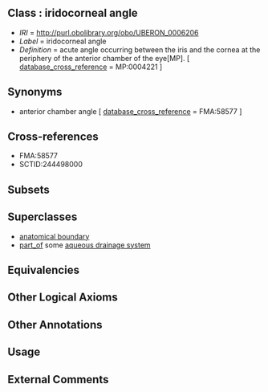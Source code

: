 
## Class : iridocorneal angle

 * *IRI* = http://purl.obolibrary.org/obo/UBERON_0006206
 * *Label* = iridocorneal angle
 * *Definition* = acute angle occurring between the iris and the cornea at the periphery of the anterior chamber of the eye[MP]. [ [database_cross_reference](../../ef/oboInOwl#hasDbXref.md) = MP:0004221 ]

## Synonyms

 * anterior chamber angle [ [database_cross_reference](../../ef/oboInOwl#hasDbXref.md) = FMA:58577 ]

## Cross-references

 * FMA:58577
 * SCTID:244498000

## Subsets


## Superclasses

 * [anatomical boundary](../../UBERON/15/UBERON_0000015.md)
 * [part_of](../../BFO/50/BFO_0000050.md) some [aqueous drainage system](../../UBERON/56/UBERON_0003956.md)

## Equivalencies


## Other Logical Axioms


## Other Annotations


## Usage


## External Comments

